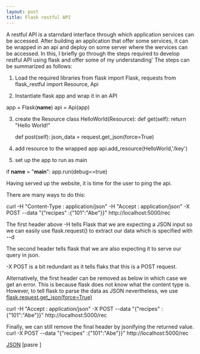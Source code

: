 ```yaml
---
layout: post
title: Flask restful API
---
```

A restful API is a starndard interface through which application services can be
accessed. After building an application that offer some services, it can be wrapped
in an api and deploy on some server where the wervices can be accessed. In this,
I briefly go through the steps required to develop  restful API using flask
and offer some of my understanding'
The steps can be summarized as follows:
1. Load the required libraries
from flask import Flask, requests
from flask_restful import Resource, Api

2. Instantiate flask app and wrap it in an API

app = Flask(__name__)
api = Api(app)

3. create the Resource
 class HelloWorld(Resource):
    def get(self):
      return "Hello World!"

    def post(self):
      json_data = request.get_json(force=True)

4. add resource to the wrapped app
  api.add_resource(HelloWorld,'/key')

5. set up the app to run as main

  if __name__ = "__main__":
    app.run(debug==true)

Having served up the website, it is time for the user to ping the api.

There are many ways to do this:

curl -H "Content-Type : application/json" -H "Accept : application/json" -X POST
--data "{"recipes" :{"101":"Abe"}}" http://localhost:5000/rec

The first header above -H tells Flask that we are expecting a JSON input so we
can easily use flask.request() to extract our data which is specified with --d

The second header tells flask that we are also expecting it to serve our query in
json.

-X POST is a bit redundant as it tells flaks that this is a POST request.

Alternatively, the first header can be removed as below in which case we get an error.
This is because flask does not know what the content type is.
However, to tell flask to parse the data as JSON nevertheless, we use [flask.request.get_json(force=True)](https://flask.palletsprojects.com/en/1.1.x/api/#flask.Request.get_json)

curl -H "Accept : application/json" -X POST
--data "{"recipes" :{"101":"Abe"}}" http://localhost:5000/rec

Finally, we can still remove the final header by jsonifying the returned value.
curl -X POST
--data "{"recipes" :{"101":"Abe"}}" http://localhost:5000/rec

[JSON](https://stackoverflow.com/questions/10434599/get-the-data-received-in-a-flask-request)
[pasre ]
